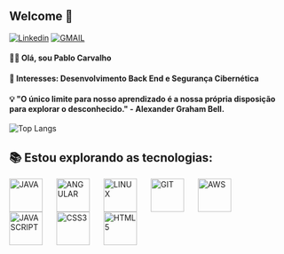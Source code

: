 ## Welcome 👋

[![Linkedin](https://img.shields.io/badge/LinkedIn-black?logo=linkedin&style=for-the-badge)](https://www.linkedin.com/in/pablo-carvalho-140255260/)
[![GMAIL](https://img.shields.io/badge/Gmail-black?logo=gmail&style=for-the-badge)](mailto:devpablocarvalho@gmail.com)
#### 👨‍💻 Olá, sou Pablo Carvalho <br>
#### 💼 Interesses: Desenvolvimento Back End e Segurança Cibernética

#### 💡 "O único limite para nosso aprendizado é a nossa própria disposição para explorar o desconhecido." - Alexander Graham Bell.

![Top Langs](https://github-readme-stats.vercel.app/api/top-langs/?username=PabloCsDev&show_icons=true&theme=highcontrast&hide_rank=true&layout=compact)

## 📚 Estou explorando as tecnologias:

<div style="display: flex; justify-content: space-between; align-items: center; width: 400px;">
    <img alt="JAVA" src="https://inapp.com/wp-content/uploads/elementor/thumbs/java-01-q05vr60j45kxbd4o8x4um7udsl3n06xd8ydqkcvjh8.png" width="60" height="60"/>
    <img alt="ANGULAR" src="https://angular.io/assets/images/logos/angular/angular.svg" width="60" height="60"/> 
    <img alt="LINUX" src="https://camo.githubusercontent.com/5827f82f2c2d9c5bad33de64e073659d1a57032b31009b8127189be6876916d4/68747470733a2f2f63646e2e6a7364656c6976722e6e65742f67682f64657669636f6e732f64657669636f6e2f69636f6e732f6c696e75782f6c696e75782d6f726967696e616c2e737667" width="60" height="60"/>
    <img alt="GIT" src="https://git-scm.com/images/logos/downloads/Git-Icon-1788C.png" width="60" height="60"/> 
    <img alt="AWS" src="https://static-00.iconduck.com/assets.00/aws-icon-512x512-4v2f55fn.png" width=60" height="60"/> 
</div>
<div style="display: flex; justify-content: space-between; align-items: center; width: 230px;">
    <img alt="JAVASCRIPT" src="https://upload.wikimedia.org/wikipedia/commons/6/6a/JavaScript-logo.png" width="60" height="60"/>
    <img alt="CSS3" src="https://cdn4.iconfinder.com/data/icons/iconsimple-programming/512/css-512.png" width="60" height="60"/>
    <img alt="HTML5" src="https://cdn4.iconfinder.com/data/icons/iconsimple-programming/512/html-512.png" width="60" height="60"/>
</div>

